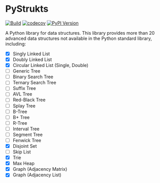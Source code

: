 # PyStrukts

[![Build](https://github.com/rubenperezm/pystrukts/actions/workflows/test.yml/badge.svg)](https://github.com/rubenperezm/pystrukts/actions/workflows/test.yml/badge.svg)
[![codecov](https://codecov.io/gh/rubenperezm/pystrukts/graph/badge.svg?token=OLV3EOPYFI)](https://codecov.io/gh/rubenperezm/pystrukts)
[![PyPI Version](https://img.shields.io/pypi/v/pystrukts.svg)](https://pypi.org/project/pystrukts)
<!-- [![Python Versions](https://img.shields.io/pypi/pyversions/pystrukts.svg)](https://pypi.org/project/pystrukts) -->


A Python library for data structures. This library provides more than 20 advanced data structures not available in the Python standard library, including:

- [x] Singly Linked List
- [x] Doubly Linked List
- [x] Circular Linked List (Single, Double)
- [ ] Generic Tree
- [ ] Binary Search Tree
- [ ] Ternary Search Tree
- [ ] Suffix Tree
- [ ] AVL Tree
- [ ] Red-Black Tree
- [ ] Splay Tree
- [ ] B-Tree
- [ ] B+ Tree
- [ ] R-Tree
- [ ] Interval Tree
- [ ] Segment Tree
- [ ] Fenwick Tree
- [x] Disjoint Set
- [ ] Skip List
- [x] Trie
- [x] Max Heap
- [x] Graph (Adjacency Matrix)
- [x] Graph (Adjacency List)
